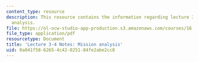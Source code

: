 ```yaml
---
content_type: resource
description: This resource contains the information regarding lecture 3-4 notes mission
  analysis.
file: https://ol-ocw-studio-app-production.s3.amazonaws.com/courses/16-522-space-propulsion-spring-2015/0a041f5862654c42025184fe2abe2cc8_MIT16_522S15_Lecture3-4.pdf
file_type: application/pdf
resourcetype: Document
title: 'Lecture 3-4 Notes: Mission analysis'
uid: 0a041f58-6265-4c42-0251-84fe2abe2cc8
---
```

